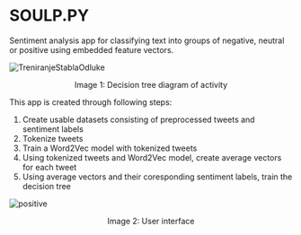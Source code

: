 # SOULP.PY
Sentiment analysis app for classifying text into groups of negative, neutral or positive using embedded feature vectors.

![TreniranjeStablaOdluke](https://user-images.githubusercontent.com/110941477/222780545-525915a1-0cc1-466c-8a09-36180a973b23.png)
<p align="center">
Image 1: Decision tree diagram of activity <br />
</p>

This app is created through following steps: <br />
1. Create usable datasets consisting of preprocessed tweets and sentiment labels
2. Tokenize tweets <br />
3. Train a Word2Vec model with tokenized tweets <br />
4. Using tokenized tweets and Word2Vec model, create average vectors for each tweet <br />
5. Using average vectors and their coresponding sentiment labels, train the decision tree <br />

![positive](https://user-images.githubusercontent.com/110941477/222780594-4b78d671-9ed6-4903-bec3-744b377b3991.png)
<p align="center">
Image 2: User interface <br />
</p>
